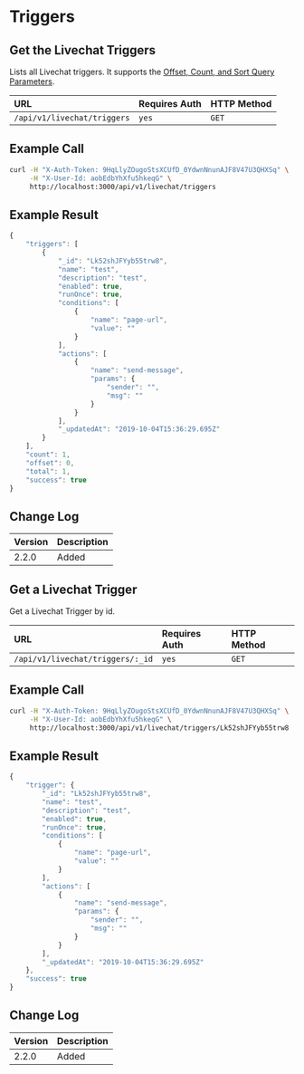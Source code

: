 # Triggers

## Get the Livechat Triggers

Lists all Livechat triggers. It supports the [Offset, Count, and Sort Query Parameters](../../team-collaboration/offset-and-count-and-sort-info.md).

| URL | Requires Auth | HTTP Method |
| :--- | :--- | :--- |
| `/api/v1/livechat/triggers` | `yes` | `GET` |

## Example Call

```bash
curl -H "X-Auth-Token: 9HqLlyZOugoStsXCUfD_0YdwnNnunAJF8V47U3QHXSq" \
     -H "X-User-Id: aobEdbYhXfu5hkeqG" \
     http://localhost:3000/api/v1/livechat/triggers
```

## Example Result

```javascript
{
    "triggers": [
        {
            "_id": "Lk52shJFYyb55trw8",
            "name": "test",
            "description": "test",
            "enabled": true,
            "runOnce": true,
            "conditions": [
                {
                    "name": "page-url",
                    "value": ""
                }
            ],
            "actions": [
                {
                    "name": "send-message",
                    "params": {
                        "sender": "",
                        "msg": ""
                    }
                }
            ],
            "_updatedAt": "2019-10-04T15:36:29.695Z"
        }
    ],
    "count": 1,
    "offset": 0,
    "total": 1,
    "success": true
}
```

## Change Log

| Version | Description |
| :--- | :--- |
| 2.2.0 | Added |

## Get a Livechat Trigger

Get a Livechat Trigger by id.

| URL | Requires Auth | HTTP Method |
| :--- | :--- | :--- |
| `/api/v1/livechat/triggers/:_id` | `yes` | `GET` |

## Example Call

```bash
curl -H "X-Auth-Token: 9HqLlyZOugoStsXCUfD_0YdwnNnunAJF8V47U3QHXSq" \
     -H "X-User-Id: aobEdbYhXfu5hkeqG" \
     http://localhost:3000/api/v1/livechat/triggers/Lk52shJFYyb55trw8
```

## Example Result

```javascript
{
    "trigger": {
        "_id": "Lk52shJFYyb55trw8",
        "name": "test",
        "description": "test",
        "enabled": true,
        "runOnce": true,
        "conditions": [
            {
                "name": "page-url",
                "value": ""
            }
        ],
        "actions": [
            {
                "name": "send-message",
                "params": {
                    "sender": "",
                    "msg": ""
                }
            }
        ],
        "_updatedAt": "2019-10-04T15:36:29.695Z"
    },
    "success": true
}
```

## Change Log

| Version | Description |
| :--- | :--- |
| 2.2.0 | Added |

